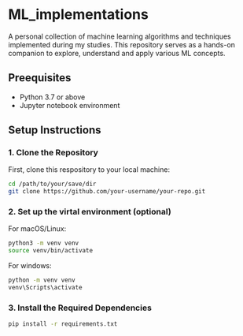 # ML_implementations
A personal collection of machine learning algorithms and techniques implemented during my studies. This repository serves as a hands-on companion to explore, understand and apply various ML concepts.

## Preequisites
- Python 3.7 or above
- Jupyter notebook environment

## Setup Instructions

### 1. Clone the Repository
First, clone this respository to your local machine:
```bash
cd /path/to/your/save/dir
git clone https://github.com/your-username/your-repo.git
```

### 2. Set up the virtal environment (optional)
For macOS/Linux:
```bash
python3 -m venv venv
source venv/bin/activate
```

For windows:
```bash
python -m venv venv
venv\Scripts\activate
```

### 3. Install the Required Dependencies
```bash
pip install -r requirements.txt
```